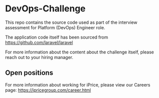 # DevOps-Challenge
This repo contains the source code used as part of the interview assessment for Platform (DevOps) Engineer role.

The application code itself has been sourced from https://github.com/laravel/laravel

For more information about the content about the challenge itself, please reach out to your hiring manager.

## Open positions

For more information about working for iPrice, please view our Careers page: https://ipricegroup.com/career.html
